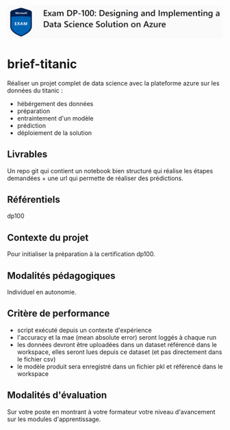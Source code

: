 ![dp100 image](img/dp100.png)

# brief-titanic

Réaliser un projet complet de data science avec la plateforme azure sur les données du titanic :
- hébérgement des données
- préparation
- entraintement d'un modèle
- prédiction
- déploiement de la solution 

## Livrables

Un repo git qui contient un notebook bien structuré qui réalise les étapes demandées + une url qui permette de réaliser des prédictions.

## Référentiels

dp100

## Contexte du projet

Pour initialiser la préparation à la certification dp100.


## Modalités pédagogiques

Individuel en autonomie.

## Critère de performance

- script exécuté depuis un contexte d'expérience
- l'accuracy et la mae (mean absolute error) seront loggés à chaque run
- les données devront être uploadées dans un dataset référencé dans le workspace, elles seront lues depuis ce dataset (et pas directement dans le fichier csv)
- le modèle produit sera enregistré dans un fichier pkl et référencé dans le workspace

## Modalités d'évaluation

Sur votre poste en montrant à votre formateur votre niveau d'avancement sur les modules d'apprentissage.
